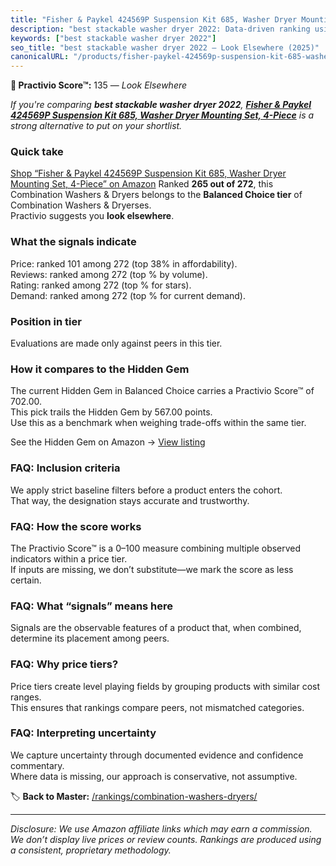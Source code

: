 ```yaml
---
title: "Fisher & Paykel 424569P Suspension Kit 685, Washer Dryer Mounting Set, 4-Piece"
description: "best stackable washer dryer 2022: Data-driven ranking using the Practivio Score™. Positioned by quality, value, demand, findability, momentum."
keywords: ["best stackable washer dryer 2022"]
seo_title: "best stackable washer dryer 2022 — Look Elsewhere (2025)"
canonicalURL: "/products/fisher-paykel-424569p-suspension-kit-685-washer-dryer-mounting-set-4-piece-B0DYSY6SZS/"
---
```


**🚫 Practivio Score™:** 135 — _Look Elsewhere_


*If you're comparing **best stackable washer dryer 2022**, **[Fisher & Paykel 424569P Suspension Kit 685, Washer Dryer Mounting Set, 4-Piece](https://www.amazon.com/dp/B0DYSY6SZS?tag=practivio-20)** is a strong alternative to put on your shortlist.*
### Quick take
[Shop “Fisher & Paykel 424569P Suspension Kit 685, Washer Dryer Mounting Set, 4-Piece” on Amazon](https://www.amazon.com/dp/B0DYSY6SZS?tag=practivio-20)
Ranked **265 out of 272**, this Combination Washers & Dryers belongs to the **Balanced Choice tier** of Combination Washers & Dryerses.  
Practivio suggests you **look elsewhere**.

### What the signals indicate
Price: ranked 101 among 272 (top 38% in affordability).  
Reviews: ranked  among 272 (top % by volume).  
Rating: ranked  among 272 (top % for stars).  
Demand: ranked  among 272 (top % for current demand).

### Position in tier
Evaluations are made only against peers in this tier.

### How it compares to the Hidden Gem
The current Hidden Gem in Balanced Choice carries a Practivio Score™ of 702.00.  
This pick trails the Hidden Gem by 567.00 points.  
Use this as a benchmark when weighing trade-offs within the same tier.  

See the Hidden Gem on Amazon → [View listing](https://www.amazon.com/dp/B0D4282T95?tag=practivio-20)

### FAQ: Inclusion criteria
We apply strict baseline filters before a product enters the cohort.  
That way, the designation stays accurate and trustworthy.

### FAQ: How the score works
The Practivio Score™ is a 0–100 measure combining multiple observed indicators within a price tier.  
If inputs are missing, we don’t substitute—we mark the score as less certain.

### FAQ: What “signals” means here
Signals are the observable features of a product that, when combined, determine its placement among peers.

### FAQ: Why price tiers?
Price tiers create level playing fields by grouping products with similar cost ranges.  
This ensures that rankings compare peers, not mismatched categories.

### FAQ: Interpreting uncertainty
We capture uncertainty through documented evidence and confidence commentary.  
Where data is missing, our approach is conservative, not assumptive.


🏷️ **Back to Master:** [/rankings/combination-washers-dryers/](/rankings/combination-washers-dryers/)

---
_Disclosure: We use Amazon affiliate links which may earn a commission. We don’t display live prices or review counts. Rankings are produced using a consistent, proprietary methodology._
